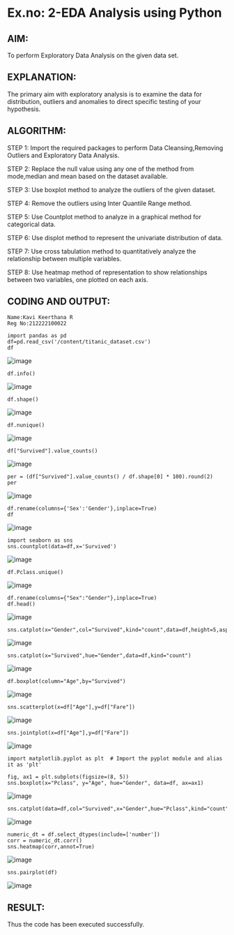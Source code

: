 # Ex.no: 2-EDA Analysis using Python

## AIM:
To perform Exploratory Data Analysis on the given data set.
      
## EXPLANATION:
  The primary aim with exploratory analysis is to examine the data for distribution, outliers and anomalies to direct specific testing of your hypothesis.
  
## ALGORITHM:
STEP 1: Import the required packages to perform Data Cleansing,Removing Outliers and Exploratory Data Analysis.

STEP 2: Replace the null value using any one of the method from mode,median and mean based on the dataset available.

STEP 3: Use boxplot method to analyze the outliers of the given dataset.

STEP 4: Remove the outliers using Inter Quantile Range method.

STEP 5: Use Countplot method to analyze in a graphical method for categorical data.

STEP 6: Use displot method to represent the univariate distribution of data.

STEP 7: Use cross tabulation method to quantitatively analyze the relationship between multiple variables.

STEP 8: Use heatmap method of representation to show relationships between two variables, one plotted on each axis.

## CODING AND OUTPUT:
```
Name:Kavi Keerthana R
Reg No:212222100022
```

```
import pandas as pd
df=pd.read_csv('/content/titanic_dataset.csv')
df
```
![image](https://github.com/user-attachments/assets/b9411f27-2e54-4cb9-97dc-14e6c4df49b5)

```
df.info()
```
![image](https://github.com/user-attachments/assets/0a2f7fac-0804-4098-8346-2a8615edc94a)

```
df.shape()
```
![image](https://github.com/user-attachments/assets/99d2038a-da4c-48ab-9be5-b2c1bd7add67)

```
df.nunique()
```
![image](https://github.com/user-attachments/assets/2d8cfd76-bd33-43fd-9c98-bd5f3b3096fd)

```
df["Survived"].value_counts()
```
![image](https://github.com/user-attachments/assets/21ace095-dc9a-44fa-a199-4dc393e22dfe)

```
per = (df["Survived"].value_counts() / df.shape[0] * 100).round(2)
per
```
![image](https://github.com/user-attachments/assets/e320e38f-d01b-4c40-92a5-05097f9bc9b5)

```
df.rename(columns={'Sex':'Gender'},inplace=True)
df
```
![image](https://github.com/user-attachments/assets/cfbddd57-b940-4ac2-bd17-f83bcc05abba)

```
import seaborn as sns
sns.countplot(data=df,x='Survived')
```
![image](https://github.com/user-attachments/assets/c3a6375f-934d-46be-9762-d0ffedfb66e4)

```
df.Pclass.unique()
```
![image](https://github.com/user-attachments/assets/de0b7419-8c95-4926-ac7d-8cabdc1c1cbf)

```
df.rename(columns={"Sex":"Gender"},inplace=True)
df.head()
```
![image](https://github.com/user-attachments/assets/afdf6fb8-0bae-4bc9-a682-b623b8e3fe67)

```
sns.catplot(x="Gender",col="Survived",kind="count",data=df,height=5,aspect=.7)
```
![image](https://github.com/user-attachments/assets/6dd6a74a-9a1f-4954-883a-75e1f4a9ed91)

```
sns.catplot(x="Survived",hue="Gender",data=df,kind="count")
```
![image](https://github.com/user-attachments/assets/2f340beb-f23a-4cc2-ba5e-3252dab21f08)

```
df.boxplot(column="Age",by="Survived")
```
![image](https://github.com/user-attachments/assets/73ae7b47-8837-4e53-947f-4c8a0015232e)

```
sns.scatterplot(x=df["Age"],y=df["Fare"])
```
![image](https://github.com/user-attachments/assets/f1769657-0baf-43cb-b3d0-c3fdf6c240b7)

```
sns.jointplot(x=df["Age"],y=df["Fare"])
```
![image](https://github.com/user-attachments/assets/ffae6165-6cbd-4350-94bb-84d27a5d5489)

```
import matplotlib.pyplot as plt  # Import the pyplot module and alias it as 'plt'

fig, ax1 = plt.subplots(figsize=(8, 5))
sns.boxplot(x="Pclass", y="Age", hue="Gender", data=df, ax=ax1)
```
![image](https://github.com/user-attachments/assets/90642647-6811-4e97-8649-629c16c41201)

```
sns.catplot(data=df,col="Survived",x="Gender",hue="Pclass",kind="count")
```
![image](https://github.com/user-attachments/assets/9b78a4e6-72f4-45fc-b0cb-5cb0dd1d6507)

```
numeric_dt = df.select_dtypes(include=['number'])
corr = numeric_dt.corr()
sns.heatmap(corr,annot=True)
```
![image](https://github.com/user-attachments/assets/5af8a8cf-2b90-4fc4-96ce-5ef849382e9a)

```
sns.pairplot(df)
```
![image](https://github.com/user-attachments/assets/15fa219c-3369-4364-96f9-d6ce38ad5cf7)


## RESULT:
Thus the code has been executed successfully.
